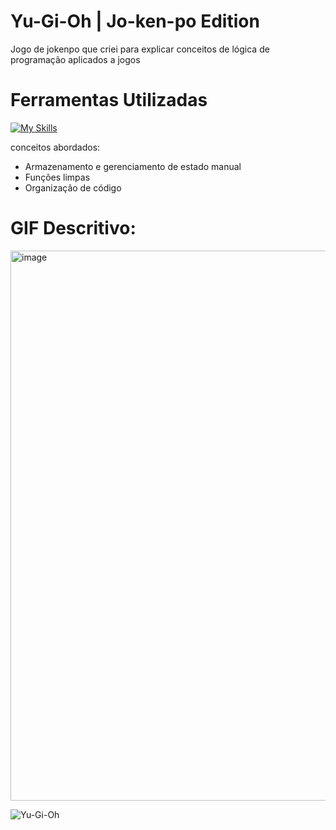 # Yu-Gi-Oh | Jo-ken-po Edition

Jogo de jokenpo que criei para explicar conceitos de lógica de programação aplicados a jogos

# Ferramentas Utilizadas
[![My Skills](https://skillicons.dev/icons?i=html,css,js,nodejs)](https://skillicons.dev)

conceitos abordados:

- Armazenamento e gerenciamento de estado manual
- Funções limpas
- Organização de código

# GIF Descritivo: 
<img width="1905" height="880" alt="image" src="https://github.com/user-attachments/assets/4794b313-cb45-400f-9ff3-fb420df874f2" />

![Yu-Gi-Oh](https://github.com/user-attachments/assets/cd99e691-4497-455e-a23b-7e5eca893e20)
